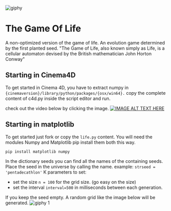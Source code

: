 
![giphy](https://user-images.githubusercontent.com/44348300/48576623-51c12e80-e915-11e8-8f4a-613e813a631f.gif)
# The Game Of Life
A non-optimized version of the game of life. An evolution game determined by the first planted seed.
"The Game of Life, also known simply as Life, is a cellular automaton devised by the British mathematician John Horton Conway"

## Starting in Cinema4D
To get started in Cinema 4D, you have to extract numpy in `{cinemaversion}/library/python/packages/{osx/win64}.`
copy the complete content of c4d.py inside the script editor and run. 

check out the video below by clicking the image.
[![IMAGE ALT TEXT HERE](https://user-images.githubusercontent.com/44348300/48920945-5731f200-ee9c-11e8-9899-4b5bde1d0c44.png
)](https://www.youtube.com/watch?v=4DkYb_OAxb8)


## Starting in matplotlib
To get started just fork or copy the `life.py` content.
You will need the modules Numpy and Matplotlib
pip install them both this way.


`pip install matplotlib numpy`

In the dictionary seeds you can find all the names of the containing seeds.
Place the seed in the universe by calling the name. 
example: `strseed = 'pentadecathlon'`
K
parameters to set:
- set the size `n = 100` for the grid size. (go easy on the size)
- set the interval `interval=500` in milliseconds between each generation. 

If you keep the seed empty. A random grid like the image below will be generated.
![giphy 1](https://user-images.githubusercontent.com/44348300/48577331-36572300-e917-11e8-8278-78e55e0bf4ef.gif)

